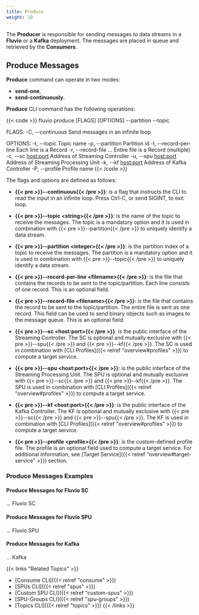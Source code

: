 ```yaml
---
title: Produce
weight: 10
---
```


The __Producer__ is responsible for sending messages to data streams in a __Fluvio__ or a __Kafka__ deployment. The messages are placed in queue and retrieved by the __Consumers__.


## Produce Messages

__Produce__ command can operate in two modes:

* __send-one__,
* __send-continuously__.

__Produce__ CLI command has the following operations: 

{{< code >}}
fluvio produce [FLAGS] [OPTIONS] --partition <integer> --topic <string>

FLAGS:
    -C, --continuous     Send messages in an infinite loop

OPTIONS:
    -t, --topic <string>                Topic name
    -p, --partition <integer>           Partition id
    -l, --record-per-line <filename>    Each line is a Record
    -r, --record-file <filename>...     Entire file is a Record (multiple)
    -c, --sc <host:port>                Address of Streaming Controller
    -u, --spu <host:port>               Address of Streaming Processing Unit
    -k, --kf <host:port>                Address of Kafka Controller
    -P, --profile <profile>             Profile name
{{< /code >}}

The flags and options are defined as follows:

* <strong>{{< pre >}}--continuous{{< /pre >}}</strong>: is a flag that instructs the CLI to read the input in an infinite loop. Press Ctrl-C, or send SIGINT, to exit loop.

* <strong>{{< pre >}}--topic &lt;string&gt;{{< /pre >}}</strong>:
is the name of the topic to receive the messages. The topic is a mandatory option and it is used in combination with {{< pre >}}--partition{{< /pre >}} to uniquely identify a data stream.

* <strong>{{< pre >}}--partition &lt;integer&gt;{{< /pre >}}</strong>:
is the partition index of a topic to receive the messages. The partition is a mandatory option and it is used in combination with {{< pre >}}--topic{{< /pre >}} to uniquely identify a data stream.

* <strong>{{< pre >}}--record-per-line &lt;filename&gt;{{< /pre >}}</strong>:
is the file that contains the records to be sent to the topic/partition. Each line consists of one record. This is an optional field.

* <strong>{{< pre >}}--record-file &lt;filename&gt;{{< /pre >}}</strong>:
is the file that contains the record to be sent to the topic/partition. The entire file is sent as one record. This field can be used to send binary objects such as images to the message queue. This is an optional field.

* <strong>{{< pre >}}--sc &lt;host:port&gt;{{< /pre >}}</strong>:
is the public interface of the Streaming Controller. The SC is optional and mutually exclusive with {{< pre >}}--spu{{< /pre >}} and {{< pre >}}--kf{{< /pre >}}. The SC is used in combination with [CLI Profiles]({{< relref "overview#profiles" >}}) to compute a target service.

* <strong>{{< pre >}}--spu &lt;host:port&gt;{{< /pre >}}</strong>:
is the public interface of the Streaming Processing Unit. The SPU is optional and mutually exclusive with {{< pre >}}--sc{{< /pre >}} and {{< pre >}}--kf{{< /pre >}}. The SPU is used in combination with [CLI Profiles]({{< relref "overview#profiles" >}}) to compute a target service.

* <strong>{{< pre >}}--kf &lt;host:port&gt;{{< /pre >}}</strong>:
is the public interface of the Kafka Controller. The KF is optional and mutually exclusive with {{< pre >}}--sc{{< /pre >}} and {{< pre >}}--spu{{< /pre >}}. The KF is used in combination with [CLI Profiles]({{< relref "overview#profiles" >}}) to compute a target service.

* <strong>{{< pre >}}--profile &lt;profile&gt;{{< /pre >}}</strong>:
is the custom-defined profile file. The profile is an optional field used to compute a target service. For additional information, see [Target Service]({{< relref "overview#target-service" >}}) section.

### Produce Messages Examples 

#### Produce Messages for Fluvio SC

... Fluvio SC

#### Produce Messages for Fluvio SPU

... Fluvio SPU

#### Produce Messages for Kafka

... Kafka



{{< links "Related Topics" >}}
* [Consume CLI]({{< relref "consume" >}})
* [SPUs CLI]({{< relref "spus" >}})
* [Custom SPU CLI]({{< relref "custom-spus" >}})
* [SPU-Groups CLI]({{< relref "spu-groups" >}})
* [Topics CLI]({{< relref "topics" >}})
{{< /links >}}
